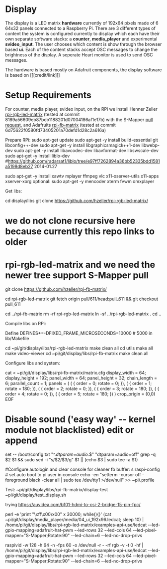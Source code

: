 # Display

The display is a LED matrix __hardware__ currently of 192x64 pixels made of 6
64x32 panels connected to a Raspberry Pi. There are 3 different types of content
the system is configured currently to display which each have their own separate
software stacks: a __counter__, __media_player__ and experimental
__svideo_input__. The user chooses which content is show through the browser
based __ui__. Each of the content stacks accept OSC messages to change the
brightness of the display. A seperate Heart monitor is used to send OSC
messages.

The hardware is based mostly on Adafruit components, the display software is
based on [[[credit/link]]]




# Setup Requirements

For counter, media player, svideo input, on the RPi we install Henner Zeller [rpi-rgb-led-matrix](https://github.com/hzeller/rpi-rgb-led-matrix/) (tested at
commit 8189a56609eb87bcb1188201d07004186af1e17b) with the
S-Mapper [pull request](https://github.com/hzeller/rpi-rgb-led-matrix/pull/611),
and Adafruits [rpi-fb-matrix](https://github.com/hzeller/rpi-fb-matrix/) (tested
at commit 6d75622f0580fd73405201a70defd1d28c2a616a)

Prepare RPi:
  sudo apt-get update
  sudo apt-get -y install build-essential git libconfig++-dev
  sudo apt-get -y install libgraphicsmagick++1-dev libwebp-dev
  sudo apt-get -y install libavcodec-dev libavformat-dev libswscale-dev
  sudo apt-get -y install liblo-dev #https://github.com/radarsat1/liblo/tree/e97ff7262894a36bb52335bdd1581a5198d8eb27 2014-01.27

  sudo apt-get -y install xawtv mplayer ffmpeg vlc x11-xserver-utils x11-apps xserver-xorg
  optional:
  sudo apt-get -y mencoder xterm fvwm omxplayer

Get libs:

  cd display/libs
  git clone https://github.com/hzeller/rpi-rgb-led-matrix/
  # we do not clone recursive here because currently this repo links to older
  # rpi-rgb-led-matrix and we need the newer tree support S-Mapper pull
  git clone https://github.com/hzeller/rpi-fb-matrix/

  cd rpi-rgb-led-matrix
  git fetch origin pull/611/head:pull_611 && git checkout pull_611

  cd ../rpi-fb-matrix
  rm -rf rpi-rgb-led-matrix
  ln -sf ../rpi-rgb-led-matrix .
  cd ..

Compile libs on RPi:

  Define DEFINES+=-DFIXED_FRAME_MICROSECONDS=10000 # 5000
  in lib/Makefile

  cd ~pi/git/display/libs/rpi-rgb-led-matrix
  make clean all
  cd utils
  make all
  make video-viewer
  cd ~pi/git/display/libs/rpi-fb-matrix
  make clean all

Configure libs and system:

  cat <<EOF > ~pi/git/display/libs/rpi-fb-matrix/matrix.cfg
    display_width = 64;
    display_height = 192;
    panel_width = 64;
    panel_height = 32;
    chain_length = 6;
    parallel_count = 1;
    panels = (
      ( { order = 0; rotate =   0; }),
      ( { order = 1; rotate =   180; }),
      ( { order = 2; rotate =   0; }),
      ( { order = 3; rotate =   180; }),
      ( { order = 4; rotate =   0; }),
      ( { order = 5; rotate =   180; })
    )
    crop_origin = (0,0)
EOF

  # Disable sound ('easy way' -- kernel module not blacklisted) edit or append
  set -- /boot/config.txt "^.*dtparam=audio.*$" "dtparam=audio=off"
  grep -q $2 $1 && sudo sed -i "s/$2/$3/g" $1 || (echo $3 | sudo tee -a $1)

  #Configure autologin and clear console for cleaner fb buffer:
  s raspi-config # set auto boot to pi user in console
  echo -en "setterm  -cursor off -foreground black -clear all | sudo tee /dev/tty1 >/dev/null" >> ~pi/.profile

Test:
  ~pi/git/display/libs/rpi-fb-matrix/display-test
  ~pi/git/display/test_display.sh

trying
https://auvidea.com/b101-hdmi-to-csi-2-bridge-15-pin-fpc/

perl -e 'print "\xff\x00\x00" x 30000; while(){}'
(cat ~pi/git/display/media_player/media/04_ui_192x96.ledcat; sleep 10) | /home/pi/git/display/libs/rpi-rgb-led-matrix/examples-api-use/ledcat --led-gpio-mapping=adafruit-hat-pwm --led-rows 32 --led-cols 64 --led-pixel-mapper="S-Mapper;Rotate:90" --led-chain=6 --led-no-drop-privs

raspivid  -w 128 -h 64 -n -fps 60 -o /dev/null -r - -rf rgb -v -t 0 -hf | /home/pi/git/display/libs/rpi-rgb-led-matrix/examples-api-use/ledcat --led-gpio-mapping=adafruit-hat-pwm --led-rows 32 --led-cols 64 --led-pixel-mapper="S-Mapper;Rotate:90" --led-chain=6 --led-no-drop-privs
